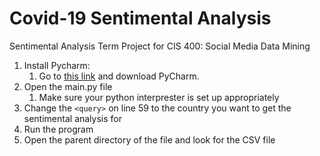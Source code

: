 # Covid-19 Sentimental Analysis
Sentimental Analysis Term Project for CIS 400: Social Media Data Mining

1. Install Pycharm:
    1. Go to [this link](https://www.jetbrains.com/pycharm/) and download PyCharm.
1. Open the main.py file
    1. Make sure your python interprester is set up appropriately
1. Change the `<query>` on line 59 to the country you want to get the sentimental analysis for
1. Run the program
1. Open the parent directory of the file and look for the CSV file
